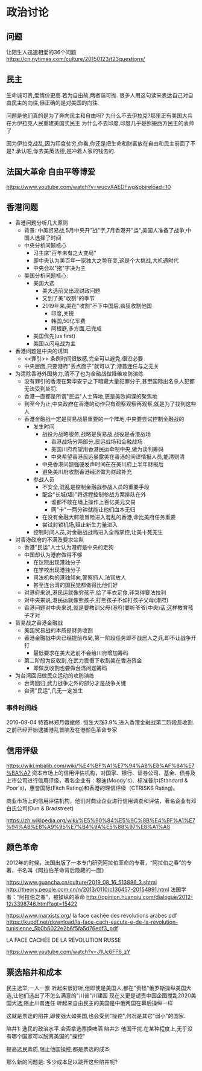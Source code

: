 # 政治讨论

##  问题

让陌生人迅速相爱的36个问题
https://cn.nytimes.com/culture/20150123/t23questions/



## 民主

生命诚可贵,爱情价更高.若为自由故,两者谐可抛.
很多人用这句读来表达自己对自由民主的向往,但正确的是对美国的向往.

问题是他们真的是为了奔向民主和自由吗?
为什么不去伊拉克?那里正有美国大兵在为伊拉克人民重建美国式民主
为什么不去印度,印度几乎是照搬西方民主的表帅了

因为伊拉克战乱,因为印度贫穷,你看,你还是把生命和财富放在自由和民主前面了不是?
承认吧,你去美英法德,是冲着人家的钱去的.

## 法国大革命 自由平等博爱
https://www.youtube.com/watch?v=wucvXAEDFwg&pbjreload=10
## 香港问题

+ 香港问题分析几大原则
  + 背景: 中美贸易战,5月中央开"战"字,7月香港开"运",美国人准备了战争,中国人选择了时间
  + 中央分析问题核心
    + 习主席"百年未有之大变局"
    + 即中央认为美百年一家独大之势在变,这是个大挑战,大机遇时代
    + 中央会以"拖"字决为主
  + 美国分析问题核心:
    + 美国大选
      + 美大选前又出现财政问题
      + 又到了美"收割"的季节
      + 2019年来,美在"收割"不下中国后,疯狂收割他国
        + 印度,关税
        + 韩国,50亿军费
        + 阿根庭,多方面,已完成
    + 美国优先(us first)
    + 美国以闪电战为主
+ 香港问题是中央的诱饵
  + <<罪引>> 条例时间很敏感,完全可以避免,很没必要
  + 中央层面,只要港府"丢点面子"就可以了,港首连任与之无关
+ 为清除香港外国势力,清不了也为金融战做降维攻防演练
  + 没有罪引的香港在繁华安宁之下暗藏大量犯罪分子,甚至国际出名杀人犯都无法受到处罚.
  + 香港一直都是所谓"民运"人士阵地,更是美欧间谍的聚焦地
  + 到至今为止,中央政府在香港的动作只有观察观察再观察,就是为了找到这些人
  + 香港金融战一定是贸易战最重要的一个阵地,中央要尝试控制金融战的
    + 发生时间
      + 战役为战略服务,战略是贸易战,战役是香港战场
        + 香港战场分两部分,民运战场和金融战场
        + 美国川府希望用香港民运牵制中央,做为谈判筹码
        + 中央希望香港民运暴露美在香港的间谍情报人员,能清则清
      + 中央香港问题强硬发声时间在在美川府上半年财报后
      + 避免美川府收割香港经济做为财政补充
    + 参战人员
      + 不安全,混乱是控制金融战参战人员的重要手段
      + 配合"长城(墙)"将远程控制参战方案排队在外
        + 谁都不敢在墙上操作上百亿美元交易
        + 网"卡"一两分钟就能让他们血本无归
      + 在没有金融大鳄敢冒险进入混乱的香港,命比美府任务重要
      + 尝试封锁机场,阻止新生力量进入
    + 控制时间人员,对金融战战局进入全局掌控,让美十死无生
+ 对香港政府的不满及要求站队
  + 香港"民运"人士认为港府是中央的走狗
  + 中国却认为港府做得不够
    + 在议院出现港独分子
    + 在学校出现港独分子
    + 司法机构的港独倾向,警察抓人,法官放人
    + 甚至连台湾的国民党都做得比他们好
  + 对港府来说,港民运就像穷孩子,给了丰衣足食,非哭得要法拉利
  + 对中央来说,港民运就像熊孩子,打熊孩子不如打孩子父母(港府)
  + 香港问题对中央来说,就是要教训父母(港府)要听爷爷(中央)话,这样教育孩子才对
+ 贸易战之香港金融战
  + 美国贸易战的本质是财务收割
  + 香港金融战中央已经提前布局,第一阶段任务即不战居人之兵,即不让战争开打
    + 最低要求在美大选前不会给川府增加筹码
  + 第二阶段为反收割,在武力震慑下收割美在香港资金
    + 即做反收割也要做台湾问题筹码
+ 为台湾回归做民众运动的攻防演练
  + 台湾回归,武力战争之外的部分才是战争关键
  + 台湾"民运",几无一定发生

### 事件时间线
2010-09-04 特首林郑月娥撤修. 恒生大涨3.9%,进入香港金融战第二阶段反收割.
           之前已经开始逮捕港乱首脑及在港颜色革命专家


##  信用评级

https://wiki.mbalib.com/wiki/%E4%BF%A1%E7%94%A8%E8%AF%84%E7%BA%A7
资本市场上的信用评估机构，对国家、银行、证券公司、基金、债券及上市公司进行信用评级，著名企业有：穆迪(Moody's)、标准普尔(Standard & Poor's)，惠誉国际(Fitch Rating)和香港的理信评级（CTRISKS Rating)。

商业市场上的信用评估机构，他们对商业企业进行信用调查和评估，著名企业有邓白氏公司(Dun & Bradstreet)

https://zh.wikipedia.org/wiki/%E5%90%84%E5%9C%8B%E4%BF%A1%E7%94%A8%E8%A9%95%E7%B4%9A%E5%88%97%E8%A1%A8

## 颜色革命

2012年的时候，法国出版了一本专门研究阿拉伯革命的专著，“阿拉伯之春”的专著，书名叫《阿拉伯革命背后隐藏的一面》

https://www.guancha.cn/culture/2019_08_16_513886_3.shtml
http://theory.people.com.cn/n/2013/0110/c136457-20154891.html
法国学者：“阿拉伯之春”，被操纵的革命
http://opinion.huanqiu.com/dialogue/2012-12/3398746.html?agt=15422

https://www.marxists.org/
la face cachée des révolutions arabes pdf
https://kupdf.net/download/la-face-cach-eacute-e-de-la-revolution-tunisienne_5b0b6022e2b6f5fa5d76edf3_pdf

LA FACE CACHÉE DE LA RÉVOLUTION RUSSE

https://www.youtube.com/watch?v=J1Uc6FF6_zY

## 票选陷井和成本

民主选举,一人一票
听起来很好听,但即使是美国人,都在"责怪"俄罗斯操纵美国大选,让他们选出了不怎么满意的"川普"川建国
现在又更是谴责中国企图搅乱2020美国大选,阻止川普连任
听起来自由民主的美国是中俄两国在幕后操纵一样

这就是票选的陷井,即使强大如美国,也会受到"操控",何况是其它"弱小"的国家.

陷井1: 选民的政治水平.会否拿选票换啤酒
陷井2: 他国干扰.在某种程度上,无乎没有哪个国家可以脱离美国的"操控"

提高选民素质,阻止他国操控,都是票选的成本

那么新的问题是: 多少成本足以跳开这些陷井呢?


